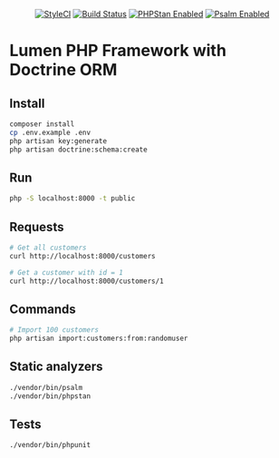 <p align="center">
<a href="https://github.styleci.io/repos/332420872"><img src="https://github.styleci.io/repos/332420872/shield?branch=master" alt="StyleCI"></a>
<a href="https://travis-ci.org/vokamut/lumen-doctrine"><img src="https://travis-ci.org/vokamut/lumen-doctrine.svg?branch=master" alt="Build Status"></a>
<a href="https://phpstan.org/"><img src="https://img.shields.io/badge/PHPStan-enabled-brightgreen.svg?style=flat" alt="PHPStan Enabled"></a>
<a href="https://psalm.dev/"><img src="https://img.shields.io/badge/Psalm-enabled-brightgreen.svg?style=flat" alt="Psalm Enabled"></a>
</p>

# Lumen PHP Framework with Doctrine ORM

## Install

```bash
composer install
cp .env.example .env
php artisan key:generate
php artisan doctrine:schema:create
```

## Run

```bash
php -S localhost:8000 -t public
```

## Requests

```bash
# Get all customers
curl http://localhost:8000/customers

# Get a customer with id = 1 
curl http://localhost:8000/customers/1
```

## Commands

```bash
# Import 100 customers
php artisan import:customers:from:randomuser
```

## Static analyzers

```bash
./vendor/bin/psalm
./vendor/bin/phpstan
```

## Tests

```bash
./vendor/bin/phpunit
```
